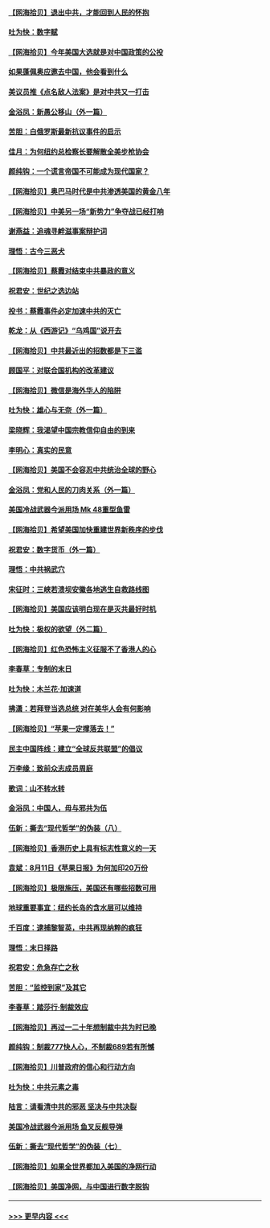 #### [【网海拾贝】退出中共，才能回到人民的怀抱](../pages/nsc993/n12352634.md?t=08241851) 
#### [吐为快：数字赋](../pages/nsc993/n12352317.md?t=08241851) 
#### [【网海拾贝】今年美国大选就是对中国政策的公投](../pages/nsc993/n12350973.md?t=08241851) 
#### [如果蓬佩奥应邀去中国，他会看到什么](../pages/nsc993/n12350945.md?t=08241851) 
#### [美议员推《点名敌人法案》是对中共又一打击](../pages/nsc993/n12350765.md?t=08241851) 
#### [金浴凤：新愚公移山（外一篇）](../pages/nsc993/n12350253.md?t=08241851) 
#### [苦胆：白俄罗斯最新抗议事件的启示](../pages/nsc993/n12349989.md?t=08241851) 
#### [佳月：为何纽约总检察长要解散全美步枪协会](../pages/nsc993/n12349939.md?t=08241851) 
#### [颜纯钩：一个谎言帝国不可能成为现代国家？](../pages/nsc993/n12349898.md?t=08241851) 
#### [【网海拾贝】奥巴马时代是中共渗透美国的黄金八年](../pages/nsc993/n12349284.md?t=08241851) 
#### [【网海拾贝】中美另一场“新势力”争夺战已经打响](../pages/nsc993/n12346998.md?t=08241851) 
#### [谢燕益：追魂寻衅滋事案辩护词](../pages/nsc993/n12346892.md?t=08241851) 
#### [理悟：古今三恶犬](../pages/nsc993/n12345190.md?t=08241851) 
#### [【网海拾贝】蔡霞对结束中共暴政的意义](../pages/nsc993/n12344263.md?t=08241851) 
#### [祝君安：世纪之选边站](../pages/nsc993/n12342382.md?t=08241851) 
#### [投书：蔡霞事件必定加速中共的灭亡](../pages/nsc993/n12341881.md?t=08241851) 
#### [乾龙：从《西游记》“乌鸡国”说开去](../pages/nsc993/n12341690.md?t=08241851) 
#### [【网海拾贝】中共最近出的招数都是下三滥](../pages/nsc993/n12341593.md?t=08241851) 
#### [顾国平：对联合国机构的改革建议](../pages/nsc993/n12339928.md?t=08241851) 
#### [【网海拾贝】微信是海外华人的陷阱](../pages/nsc993/n12338868.md?t=08241851) 
#### [吐为快：雄心与无奈（外一篇）](../pages/nsc993/n12338132.md?t=08241851) 
#### [梁晓辉：我渴望中国宗教信仰自由的到来](../pages/nsc993/n12336657.md?t=08241851) 
#### [李明心：真实的民意](../pages/nsc993/n12336089.md?t=08241851) 
#### [【网海拾贝】美国不会容忍中共统治全球的野心](../pages/nsc993/n12336063.md?t=08241851) 
#### [金浴凤：党和人民的刀肉关系（外一篇）](../pages/nsc993/n12335834.md?t=08241851) 
#### [美国冷战武器今派用场 Mk 48重型鱼雷](../pages/nsc993/n12335354.md?t=08241851) 
#### [【网海拾贝】希望美国加快重建世界新秩序的步伐](../pages/nsc993/n12334224.md?t=08241851) 
#### [祝君安：数字货币（外一篇）](../pages/nsc993/n12334186.md?t=08241851) 
#### [理悟：中共祸武穴](../pages/nsc993/n12333962.md?t=08241851) 
#### [宋征时：三峡若溃坝安徽各地逃生自救路线图](../pages/nsc993/n12332450.md?t=08241851) 
#### [【网海拾贝】美国应该明白现在是灭共最好时机](../pages/nsc993/n12332313.md?t=08241851) 
#### [吐为快：极权的欲望（外二篇）](../pages/nsc993/n12332089.md?t=08241851) 
#### [【网海拾贝】红色恐怖主义征服不了香港人的心](../pages/nsc993/n12329296.md?t=08241851) 
#### [李春草：专制的末日](../pages/nsc993/n12329079.md?t=08241851) 
#### [吐为快：木兰花‧加速道](../pages/nsc993/n12327366.md?t=08241851) 
#### [拂潇：若拜登当选总统 对在美华人会有何影响](../pages/nsc993/n12295996.md?t=08241851) 
#### [【网海拾贝】“苹果一定撑落去！”](../pages/nsc993/n12326784.md?t=08241851) 
#### [民主中国阵线：建立“全球反共联盟”的倡议](../pages/nsc993/n12324177.md?t=08241851) 
#### [万李缘：致前众志成员周庭](../pages/nsc993/n12324635.md?t=08241851) 
#### [歌词：山不转水转](../pages/nsc993/n12324599.md?t=08241851) 
#### [金浴凤：中国人，毋与邪共为伍](../pages/nsc993/n12324257.md?t=08241851) 
#### [伍新：撕去“现代哲学”的伪装（八）](../pages/nsc993/n12324188.md?t=08241851) 
#### [【网海拾贝】香港历史上具有标志性意义的一天](../pages/nsc993/n12324021.md?t=08241851) 
#### [袁斌：8月11日《苹果日报》为何加印20万份](../pages/nsc993/n12323955.md?t=08241851) 
#### [【网海拾贝】极限施压，美国还有哪些招数可用](../pages/nsc993/n12322512.md?t=08241851) 
#### [地球重要事宜：纽约长岛的含水层可以维持](../pages/nsc993/n12321844.md?t=08241851) 
#### [千百度：逮捕黎智英，中共再现纳粹的疯狂](../pages/nsc993/n12321777.md?t=08241851) 
#### [理悟：末日择路](../pages/nsc993/n12320812.md?t=08241851) 
#### [祝君安：危急存亡之秋](../pages/nsc993/n12320795.md?t=08241851) 
#### [苦胆：“监控到家”及其它](../pages/nsc993/n12320751.md?t=08241851) 
#### [李春草：踏莎行·制裁效应](../pages/nsc993/n12318290.md?t=08241851) 
#### [【网海拾贝】再过一二十年想制裁中共为时已晚](../pages/nsc993/n12318195.md?t=08241851) 
#### [颜纯钩：制裁777快人心，不制裁689若有所憾](../pages/nsc993/n12316912.md?t=08241851) 
#### [【网海拾贝】川普政府的信心和行动方向](../pages/nsc993/n12316673.md?t=08241851) 
#### [吐为快：中共元素之毒](../pages/nsc993/n12316547.md?t=08241851) 
#### [陆言：请看清中共的邪恶 坚决与中共决裂](../pages/nsc993/n12315784.md?t=08241851) 
#### [美国冷战武器今派用场 鱼叉反舰导弹](../pages/nsc993/n12316258.md?t=08241851) 
#### [伍新：撕去“现代哲学”的伪装（七）](../pages/nsc993/n12315846.md?t=08241851) 
#### [【网海拾贝】如果全世界都加入美国的净网行动](../pages/nsc993/n12315588.md?t=08241851) 
#### [【网海拾贝】美国净网，与中国进行数字脱钩](../pages/nsc993/n12312813.md?t=08241851) 

----
#### [ >>> 更早内容 <<< ](../indexes/nsc993-earlier.md)
